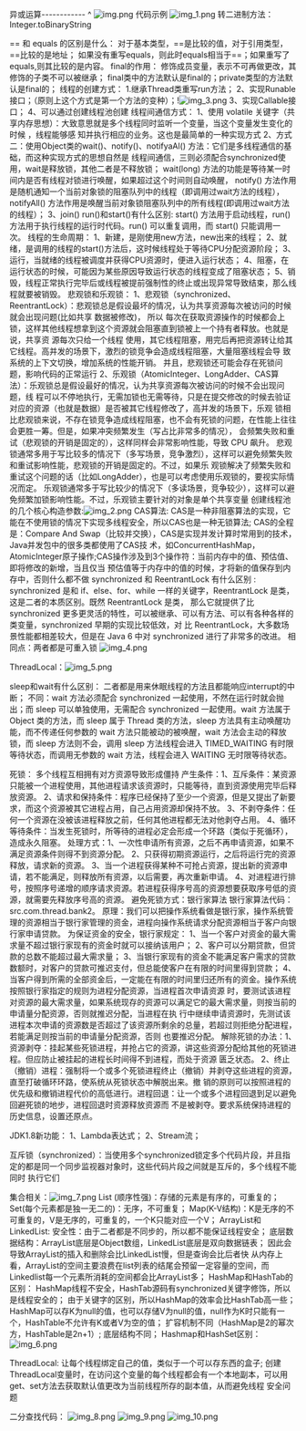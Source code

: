 异或运算------------    ^
![img.png](img.png)
代码示例
![img_1.png](img_1.png)
转二进制方法：Integer.toBinaryString

== 和 equals 的区别是什么：
    对于基本类型，==是比较的值，对于引用类型，==比较的是地址；
    如果没有重写equals，则此时equals相当于==；如果重写了equals,则其比较的是内容。
final的作用：
    修饰成员变量，表示不可再做更改，其修饰的子类不可以被继承；
    final类中的方法默认是final的；private类型的方法默认是final的；
线程的创建方式：
    1.继承Thread类重写run方法；
    2、实现Runable接口；（原则上这个方式是第一个方法的变种）；!![img_3.png](img_3.png)
    3、实现Callable接口；
    4、可以通过创建线程池创建
线程间通信方式：
    1、使用 volatile 关键字（共享内存思想）：大致意思就是多个线程同时监听一个变量，当这个变量发生变化的时候 ，线程能够感
知并执行相应的业务。这也是最简单的一种实现方式
    2、方式二：使用Object类的wait()、notify()、notifyaAl() 方法：它们是多线程通信的基础，而这种实现方式的思想自然是
线程间通信，三则必须配合synchronized使用，wait是释放锁，其他二者是不释放锁；
    wait(long) 方法的功能是等待某一时间内是否有线程对锁进行唤醒，如果超过这个时间则自动唤醒，
    notify() 方法作用是随机通知一个当前对象锁的阻塞队列中的线程（即调用过wait方法的线程），
    notifyAll() 方法作用是唤醒当前对象锁阻塞队列中的所有线程(即调用过wait方法的线程）；
    3、join()
run()和start()有什么区别:
    start() 方法用于启动线程，run() 方法用于执行线程的运行时代码。run() 可以重复调用，而 start() 只能调用一次。
线程的生命周期：
    1、新建，是刚使用new方法，new出来的线程；
    2、就绪，是调用的线程的start()方法后，这时候线程处于等待CPU分配资源阶段；
    3、运行，当就绪的线程被调度并获得CPU资源时，便进入运行状态；
    4、阻塞，在运行状态的时候，可能因为某些原因导致运行状态的线程变成了阻塞状态；
    5、销毁，线程正常执行完毕后或线程被提前强制性的终止或出现异常导致结束，那么线程就要被销毁。
悲观锁和乐观锁：
    1、悲观锁（synchronized、ReentrantLock）：悲观锁总是假设最坏的情况，认为共享资源每次被访问的时候就会出现问题(比如共享
数据被修改)， 所以 每次在获取资源操作的时候都会上锁，这样其他线程想拿到这个资源就会阻塞直到锁被上一个持有者释放。也就是说，共享资
源每次只给一个线程 使用，其它线程阻塞，用完后再把资源转让给其它线程。高并发的场景下，激烈的锁竞争会造成线程阻塞，大量阻塞线程会导
致系统的上下文切换，增加系统的性能开销。 并且，悲观锁还可能会存在死锁问题，影响代码的正常运行
    2、乐观锁（AtomicInteger、LongAdder、CAS算法）：乐观锁总是假设最好的情况，认为共享资源每次被访问的时候不会出现问题，线
程可以不停地执行，无需加锁也无需等待，只是在提交修改的时候去验证对应的资源（也就是数据）是否被其它线程修改了，高并发的场景下，乐观
锁相比悲观锁来说，不存在锁竞争造成线程阻塞，也不会有死锁的问题，在性能上往往会更胜一筹。但是，如果冲突频繁发生（写占比非常多的情况），
会频繁失败和重试（悲观锁的开销是固定的），这样同样会非常影响性能，导致 CPU 飙升。
    悲观锁通常多用于写比较多的情况下（多写场景，竞争激烈），这样可以避免频繁失败和重试影响性能，悲观锁的开销是固定的。不过，如果乐
观锁解决了频繁失败和重试这个问题的话（比如LongAdder），也是可以考虑使用乐观锁的，要视实际情况而定。
    乐观锁通常多于写比较少的情况下（多读场景，竞争较少），这样可以避免频繁加锁影响性能。不过，乐观锁主要针对的对象是单个共享变量
创建线程池的几个核心构造参数:![img_2.png](img_2.png)
    CAS算法:
            CAS是一种非阻塞算法的实现，它能在不使用锁的情况下实现多线程安全，所以CAS也是一种无锁算法;
            CAS的全程是：Compare And Swap（比较并交换），CAS是实现并发计算时常用到的技术，Java并发包中的很多类都使用了CAS技
    术，如ConcurrentHashMap，AtomicInteger原子操作;CAS操作涉及到3个操作符：当前内存中的值、预估值、即将修改的新增，当且仅当
    预估值等于内存中的值的时候，才将新的值保存到内存中，否则什么都不做
synchronized 和 ReentrantLock 有什么区别 :
    synchronized 是和 if、else、for、while 一样的关键字，ReentrantLock 是类，这是二者的本质区别。既然 ReentrantLock 是类，
那么它就提供了比synchronized 更多更灵活的特性，可以被继承、可以有方法、可以有各种各样的类变量，synchronized 早期的实现比较低效，对
比 ReentrantLock，大多数场景性能都相差较大，但是在 Java 6 中对 synchronized 进行了非常多的改进。
    相同点：两者都是可重入锁
    ![img_4.png](img_4.png)

ThreadLocal：![img_5.png](img_5.png)

sleep和wait有什么区别：
    二者都是用来休眠线程的方法且都能响应interrupt的中断；
    不同：wait 方法必须配合 synchronized 一起使用，不然在运行时就会抛出；而 sleep 可以单独使用，无需配合 synchronized 
一起使用。wait 方法属于 Object 类的方法，而 sleep 属于 Thread 类的方法，sleep 方法具有主动唤醒功能，而不传递任何参数的 
wait 方法只能被动的被唤醒，wait 方法会主动的释放锁，而 sleep 方法则不会，调用 sleep 方法线程会进入 TIMED_WAITING 有时限
等待状态，而调用无参数的 wait 方法，线程会进入 WAITING 无时限等待状态。

死锁：
    多个线程互相拥有对方资源导致形成僵持
    产生条件：1、互斥条件：某资源只能被一个进程使用，其他进程请求该资源时，只能等待，直到资源使用完毕后释放资源。
            2、请求和保持条件：程序已经保持了至少一个资源，但是又提出了新要求，而这个资源被其它进程占用，自己占用资源却保持不放。
            3、不剥夺条件：任何一个资源在没被该进程释放之前，任何其他进程都无法对他剥夺占用。
            4、循环等待条件：当发生死锁时，所等待的进程必定会形成一个环路（类似于死循环），造成永久阻塞。
    处理方式：1、一次性申请所有资源，之后不再申请资源，如果不满足资源条件则得不到资源分配。
            2、只获得初期资源运行，之后将运行完的资源释放，请求新的资源。
            3、当一个进程获得某种不可抢占资源，提出新的资源申请，若不能满足，则释放所有资源，以后需要，再次重新申请。
            4、对进程进行排号，按照序号递增的顺序请求资源。若进程获得序号高的资源想要获取序号低的资源，就需要先释放序号高的资源。
    避免死锁方式：银行家算法
    银行家算法代码：src.com.thread.bank2。
    原理：我们可以把操作系统看做是银行家，操作系统管理的资源相当于银行家管理的资金，进程向操作系统请求分配资源相当于客户向银行家申请贷款。
为保证资金的安全，银行家规定：
        1、当一个客户对资金的最大需求量不超过银行家现有的资金时就可以接纳该用户；
        2、客户可以分期贷款，但贷款的总数不能超过最大需求量；
        3、当银行家现有的资金不能满足客户需求的贷款数额时，对客户的贷款可推迟支付，但总能使客户在有限的时间里得到贷款； 
        4、当客户得到所需的全部资金后，一定能在有限的时间里归还所有的资金。操作系统按照银行家指定的规则为进程分配资源，当进程首次申请资源
        时，要测试该进程对资源的最大需求量，如果系统现存的资源可以满足它的最大需求量，则按当前的申请量分配资源，否则就推迟分配，当进程在执
        行中继续申请资源时，先测试该进程本次申请的资源数是否超过了该资源所剩余的总量，若超过则拒绝分配进程，若能满足则按当前的申请量分配资源，否则
        也要推迟分配。
    解除死锁的办法：1、资源剥夺：挂起某些死锁进程，并抢占它的资源，讲这些资源分配给其他的死锁进程。但应防止被挂起的进程长时间得不到进程，而处于资源
            匮乏状态。
                 2、终止（撤销）进程：强制将一个或多个死锁进程终止（撤销）并剥夺这些进程的资源，直至打破循环环路，使系统从死锁状态中解脱出来。撤
            销的原则可以按照进程的优先级和撤销进程代价的高低进行。进程回退：让一个或多个进程回退到足以避免回避死锁的地步，进程回退时资源释放资源而
            不是被剥夺。要求系统保持进程的历史信息，设置还原点。

JDK1.8新功能：
    1、Lambda表达式；
    2、Stream流；

互斥锁（synchronized）：当使用多个synchronized锁定多个代码片段，并且指定的都是同一个同步监视器对象时，这些代码片段之间就是互斥的，多个线程不能同时
                    执行它们

集合相关：![img_7.png](img_7.png)
        List (顺序性强)：存储的元素是有序的，可重复的；
        Set(每个元素都是独一无二的)：无序，不可重复；
        Map(K-V结构)：K是无序的不可重复的，V是无序的，可重复的，一个K只能对应一个V；
    ArrayList和LinkedList:
        安全性：由于二者都是不同步的，所以都不能保证线程安全；
        底层数据结构：ArrayList底层是Object数组，LinkedList底层是双向数据链表；
        因此会导致ArrayList的插入和删除会比LinkedList慢，但是查询会比后者快
        从内存上看，ArrayList的空间主要浪费在list列表的结尾会预留一定容量的空间，而Linkedlist每一个元素所消耗的空间都会比ArrayList多；
HashMap和HashTab的区别：
        HashMap线程不安全，HashTab源码有synchronized关键字修饰，所以是线程安全的；
        由于关键字的区别，所以HashMap的效率会比HashTab高一些；
        HashMap可以存K为null的值，也可以存储V为null的值，null作为K时只能有一个，HashTable不允许有K或者V为空的值；
        扩容机制不同（HashMap是2的幂次方，HashTable是2n+1）;
        底层结构不同；
Hashmap和HashSet区别：
        ![img_6.png](img_6.png)

ThreadLocal:
        让每个线程绑定自己的值，类似于一个可以存东西的盒子;
        创建ThreadLocal变量时，在访问这个变量的每个线程都会有一个本地副本，可以用get、set方法去获取默认值更改为当前线程所存的副本值，从而避免线程
    安全问题

二分查找代码：
            ![img_8.png](img_8.png)
![img_9.png](img_9.png)
![img_10.png](img_10.png)




   
